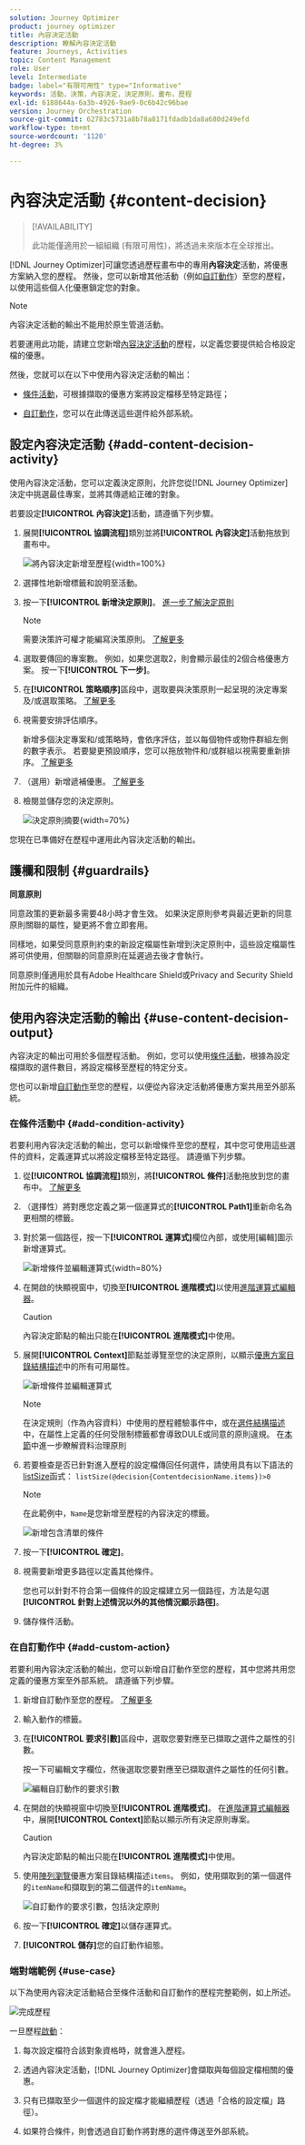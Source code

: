 ```yaml
---
solution: Journey Optimizer
product: journey optimizer
title: 內容決定活動
description: 瞭解內容決定活動
feature: Journeys, Activities
topic: Content Management
role: User
level: Intermediate
badge: label="有限可用性" type="Informative"
keywords: 活動，決策，內容決定，決定原則，畫布，歷程
exl-id: 6188644a-6a3b-4926-9ae9-0c6b42c96bae
version: Journey Orchestration
source-git-commit: 62783c5731a8b78a8171fdadb1da8a680d249efd
workflow-type: tm+mt
source-wordcount: '1120'
ht-degree: 3%

---
```


# 內容決定活動 {#content-decision}

>[!AVAILABILITY]
>
>此功能僅適用於一組組織 (有限可用性)，將透過未來版本在全球推出。

[!DNL Journey Optimizer]可讓您透過歷程畫布中的專用&#x200B;**內容決定**&#x200B;活動，將優惠方案納入您的歷程。 然後，您可以新增其他活動（例如[自訂動作](../action/about-custom-action-configuration.md)）至您的歷程，以使用這些個人化優惠鎖定您的對象。

>[!NOTE]
>
>內容決定活動的輸出不能用於原生管道活動。

若要運用此功能，請建立您新增[內容決定活動](#add-content-decision-activity)的歷程，以定義您要提供給合格設定檔的優惠。

然後，您就可以在以下中使用內容決定活動的輸出：

* [條件活動](#add-condition-activity)，可根據擷取的優惠方案將設定檔移至特定路徑；

* [自訂動作](#add-custom-action)，您可以在此傳送這些選件給外部系統。

## 設定內容決定活動 {#add-content-decision-activity}

使用內容決定活動，您可以定義決定原則，允許您從[!DNL Journey Optimizer]決定中挑選最佳專案，並將其傳遞給正確的對象。

<!--Their goal is to select the best offers for each profile, while the campaign/journey authoring allows you to indicate how the selected decision items should be presented, including which item attributes to be included in the message.-->

若要設定&#x200B;**[!UICONTROL 內容決定]**&#x200B;活動，請遵循下列步驟。

1. 展開&#x200B;**[!UICONTROL 協調流程]**&#x200B;類別並將&#x200B;**[!UICONTROL 內容決定]**&#x200B;活動拖放到畫布中。

   ![將內容決定新增至歷程](assets/journey-content-decision.png){width=100%}

1. 選擇性地新增標籤和說明至活動。

1. 按一下&#x200B;**[!UICONTROL 新增決定原則]**。 [進一步了解決定原則](../experience-decisioning/create-decision.md)

   >[!NOTE]
   >
   >需要決策許可權才能編寫決策原則。 [了解更多](../experience-decisioning/gs-experience-decisioning.md#steps)

1. 選取要傳回的專案數。 例如，如果您選取2，則會顯示最佳的2個合格優惠方案。 按一下&#x200B;**[!UICONTROL 下一步]**。

1. 在&#x200B;**[!UICONTROL 策略順序]**&#x200B;區段中，選取要與決策原則一起呈現的決定專案及/或選取策略。 [了解更多](../experience-decisioning/create-decision.md#select)

1. 視需要安排評估順序。

   新增多個決定專案和/或策略時，會依序評估，並以每個物件或物件群組左側的數字表示。 若要變更預設順序，您可以拖放物件和/或群組以視需要重新排序。 [了解更多](../experience-decisioning/create-decision.md#evaluation-order)

1. （選用）新增遞補優惠。 [了解更多](../experience-decisioning/create-decision.md#fallback)

1. 檢閱並儲存您的決定原則。

   ![決定原則摘要](assets/journey-content-decision-policy.png){width=70%}<!--reshoot or change screen-->

您現在已準備好在歷程中運用此內容決定活動的輸出。

## 護欄和限制 {#guardrails}

**同意原則**

同意政策的更新最多需要48小時才會生效。 如果決定原則參考與最近更新的同意原則關聯的屬性，變更將不會立即套用。

同樣地，如果受同意原則約束的新設定檔屬性新增到決定原則中，這些設定檔屬性將可供使用，但關聯的同意原則在延遲過去後才會執行。

同意原則僅適用於具有Adobe Healthcare Shield或Privacy and Security Shield附加元件的組織。

## 使用內容決定活動的輸出 {#use-content-decision-output}

內容決定的輸出可用於多個歷程活動。 例如，您可以使用[條件活動](#add-condition-activity)，根據為設定檔擷取的選件數目，將設定檔移至歷程的特定分支。

您也可以新增[自訂動作](#add-custom-action)至您的歷程，以便從內容決定活動將優惠方案共用至外部系統。

### 在條件活動中 {#add-condition-activity}

若要利用內容決定活動的輸出，您可以新增條件至您的歷程，其中您可使用這些選件的資料，定義運算式以將設定檔移至特定路徑。 請遵循下列步驟。

1. 從&#x200B;**[!UICONTROL 協調流程]**&#x200B;類別，將&#x200B;**[!UICONTROL 條件]**&#x200B;活動拖放到您的畫布中。 [了解更多](condition-activity.md#add-condition-activity)

1. （選擇性）將對應您定義之第一個運算式的&#x200B;**[!UICONTROL Path1]**&#x200B;重新命名為更相關的標籤。

1. 對於第一個路徑，按一下&#x200B;**[!UICONTROL 運算式]**&#x200B;欄位內部，或使用[編輯]圖示新增運算式。

   ![新增條件並編輯運算式](assets/journey-content-decision-condition.png){width=80%}

1. 在開啟的快顯視窗中，切換至&#x200B;**[!UICONTROL 進階模式]**&#x200B;以使用[進階運算式編輯器](expression/expressionadvanced.md)。

   >[!CAUTION]
   >
   >內容決定節點的輸出只能在&#x200B;**[!UICONTROL 進階模式]**&#x200B;中使用。

1. 展開&#x200B;**[!UICONTROL Context]**&#x200B;節點並導覽至您的決定原則，以顯示[優惠方案目錄結構描述](../experience-decisioning/catalogs.md#access-catalog-schema)中的所有可用屬性。

   ![新增條件並編輯運算式](assets/journey-content-decision-context.png)

   >[!NOTE]
   >
   >在決定規則（作為內容資料）中使用的歷程體驗事件中，或在[選件結構描述](../experience-decisioning/catalogs.md#access-catalog-schema)中，在屬性上定義的任何受限制標籤都會導致DULE或同意的原則違規。 在[本節](../action/action-privacy.md)中進一步瞭解資料治理原則

1. 若要檢查是否已針對進入歷程的設定檔傳回任何選件，請使用具有以下語法的[listSize](functions/functionlistsize.md)函式： `listSize(@decision{ContentdecisionName.items})>0`

   >[!NOTE]
   >
   >在此範例中，`Name`是您新增至歷程的內容決定的標籤。

   ![新增包含清單](assets/journey-content-decision-condition-list.png)的條件

1. 按一下&#x200B;**[!UICONTROL 確定]**。

1. 視需要新增更多路徑以定義其他條件。

   您也可以針對不符合第一個條件的設定檔建立另一個路徑，方法是勾選&#x200B;**[!UICONTROL 針對上述情況以外的其他情況顯示路徑]**。<!--These profiles will then exit the journey if no other activity is added in that path.-->

1. 儲存條件活動。

### 在自訂動作中 {#add-custom-action}

若要利用內容決定活動的輸出，您可以新增自訂動作至您的歷程，其中您將共用您定義的優惠方案至外部系統。 請遵循下列步驟。

1. 新增自訂動作至您的歷程。 [了解更多](../action/about-custom-action-configuration.md)

1. 輸入動作的標籤。

1. 在&#x200B;**[!UICONTROL 要求引數]**&#x200B;區段中，選取您要對應至已擷取之選件之屬性的引數。

   按一下可編輯文字欄位，然後選取您要對應至已擷取選件之屬性的任何引數。

   ![編輯自訂動作的要求引數](assets/journey-content-decision-custom-action-param.png)

1. 在開啟的快顯視窗中切換至&#x200B;**[!UICONTROL 進階模式]**。 在[進階運算式編輯器](expression/expressionadvanced.md)中，展開&#x200B;**[!UICONTROL Context]**&#x200B;節點以顯示所有決定原則專案。

   >[!CAUTION]
   >
   >內容決定節點的輸出只能在&#x200B;**[!UICONTROL 進階模式]**&#x200B;中使用。

1. 使用[陣列瀏覽](../experience-decisioning/catalogs.md#access-catalog-schema)優惠方案目錄結構描述`items`。 例如，使用擷取到的第一個選件的`itemName`和擷取到的第二個選件的`itemName`。

   ![自訂動作的要求引數，包括決定原則](assets/journey-content-decision-custom-action-param-ex.png)

1. 按一下&#x200B;**[!UICONTROL 確定]**&#x200B;以儲存運算式。

1. **[!UICONTROL 儲存]**&#x200B;您的自訂動作組態。

### 端對端範例 {#use-case}

以下為使用內容決定活動結合至條件活動和自訂動作的歷程完整範例，如上所述。

![完成歷程](assets/journey-content-decision-full-journey.png)

<!--When all activities are properly configured and saved, [publish](publishing-the-journey.md) your journey.-->

一旦歷程[啟動](publishing-the-journey.md)：

<!--* Profiles who enter the journey and are eligible for at least one offer are targeted by the custom action.

* If no offer is returned for a profile, they are excluded from the custom action.-->

1. 每次設定檔符合該對象資格時，就會進入歷程。

1. 透過內容決定活動，[!DNL Journey Optimizer]會擷取與每個設定檔相關的優惠。

1. 只有已擷取至少一個選件的設定檔才能繼續歷程（透過「合格的設定檔」路徑）。

1. 如果符合條件，則會透過自訂動作將對應的選件傳送至外部系統。
